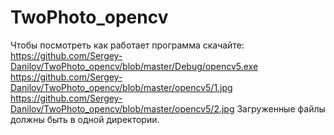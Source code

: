 # TwoPhoto_opencv
Чтобы посмотреть как работает программа скачайте: https://github.com/Sergey-Danilov/TwoPhoto_opencv/blob/master/Debug/opencv5.exe https://github.com/Sergey-Danilov/TwoPhoto_opencv/blob/master/opencv5/1.jpg https://github.com/Sergey-Danilov/TwoPhoto_opencv/blob/master/opencv5/2.jpg Загруженные файлы должны быть в одной директории.
